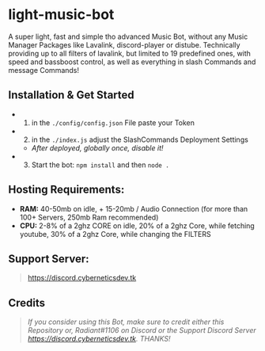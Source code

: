 # light-music-bot
A super light, fast and simple tho advanced Music Bot, without any Music Manager Packages like Lavalink, discord-player or distube. Technically providing up to all filters of lavalink, but limited to 19 predefined ones, with speed and bassboost control, as well as everything in slash Commands and message Commands!

## Installation & Get Started

- 1. in the `./config/config.json` File paste your Token
- 2. in the `./index.js` adjust the SlashCommands Deployment Settings
  - *After deployed, globally once, disable it!*
- 3. Start the bot: `npm install` and then `node .`

## Hosting Requirements:

- **RAM:** 40-50mb on idle, + 15-20mb / Audio Connection (for more than 100+ Servers, 250mb Ram recommended)
- **CPU:** 2-8% of a 2ghz CORE on idle, 20% of a 2ghz Core, while fetching youtube, 30% of a 2ghz Core, while changing the FILTERS

## Support Server:

> https://discord.cyberneticsdev.tk

## Credits

> *If you consider using this Bot, make sure to credit either this Repository or, Radiant#1106 on Discord or the Support Discord Server https://discord.cyberneticsdev.tk. THANKS!*
